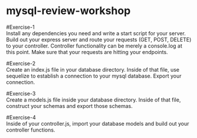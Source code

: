 # mysql-review-workshop

#Exercise-1 <br />
Install any dependencies you need and write a start script for your server. Build out your express server and route your requests (GET, POST, DELETE) to your controller. Controller functionality can be merely a console.log at this point. Make sure that your requests are hitting your endpoints.

#Exercise-2 <br />
Create an index.js file in your database directory. Inside of that file, use sequelize to establish a connection to your mysql database.
Export your connection.

#Exercise-3 <br />
Create a models.js file inside your database directory. Inside of that file, construct your schemas and export those schemas.

#Exercise-4 <br />
Inside of your controller.js, import your database models and build out your controller functions.

